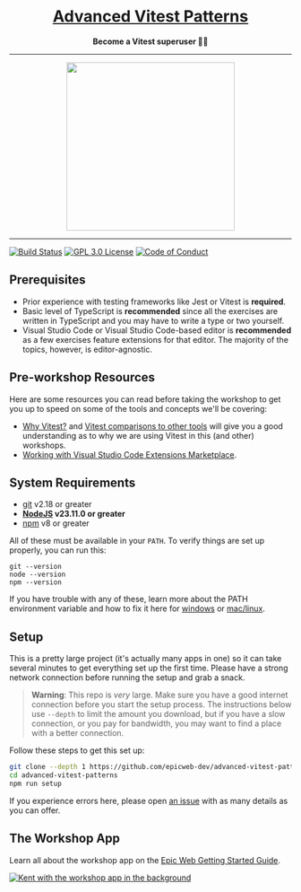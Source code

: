 <div align="center">
  <h1><a href="https://www.epicweb.dev/workshops">Advanced Vitest Patterns</a></h1>
  <strong>
    Become a Vitest superuser 🦹‍♀️
  </strong>
</div>

<hr />

<div align="center">
  <a
    alt="Epic Web logo with the words Deployed Version"
    href="https://advanced-vitest-patterns.epicweb.dev/"
  >
    <img
      width="300px"
      src="https://github-production-user-asset-6210df.s3.amazonaws.com/1500684/254000390-447a3559-e7b9-4918-947a-1b326d239771.png"
    />
  </a>
</div>

<hr />

<!-- prettier-ignore-start -->
[![Build Status][build-badge]][build]
[![GPL 3.0 License][license-badge]][license]
[![Code of Conduct][coc-badge]][coc]
<!-- prettier-ignore-end -->

## Prerequisites

- Prior experience with testing frameworks like Jest or Vitest is **required**.
- Basic level of TypeScript is **recommended** since all the exercises are
  written in TypeScript and you may have to write a type or two yourself.
- Visual Studio Code or Visual Studio Code-based editor is **recommended** as a
  few exercises feature extensions for that editor. The majority of the topics,
  however, is editor-agnostic.

## Pre-workshop Resources

Here are some resources you can read before taking the workshop to get you up to
speed on some of the tools and concepts we'll be covering:

- [Why Vitest?](https://main.vitest.dev/guide/why.html) and
  [Vitest comparisons to other tools](https://main.vitest.dev/guide/comparisons.html)
  will give you a good understanding as to why we are using Vitest in this (and
  other) workshops.
- [Working with Visual Studio Code Extensions Marketplace](https://code.visualstudio.com/docs/configure/extensions/extension-marketplace).

## System Requirements

- [git][git] v2.18 or greater
- **[NodeJS][node] v23.11.0 or greater**
- [npm][npm] v8 or greater

All of these must be available in your `PATH`. To verify things are set up
properly, you can run this:

```shell
git --version
node --version
npm --version
```

If you have trouble with any of these, learn more about the PATH environment
variable and how to fix it here for [windows][win-path] or
[mac/linux][mac-path].

## Setup

This is a pretty large project (it's actually many apps in one) so it can take
several minutes to get everything set up the first time. Please have a strong
network connection before running the setup and grab a snack.

> **Warning**: This repo is _very_ large. Make sure you have a good internet
> connection before you start the setup process. The instructions below use
> `--depth` to limit the amount you download, but if you have a slow connection,
> or you pay for bandwidth, you may want to find a place with a better
> connection.

Follow these steps to get this set up:

```sh nonumber
git clone --depth 1 https://github.com/epicweb-dev/advanced-vitest-patterns.git
cd advanced-vitest-patterns
npm run setup
```

If you experience errors here, please open [an issue][issue] with as many
details as you can offer.

## The Workshop App

Learn all about the workshop app on the
[Epic Web Getting Started Guide](https://www.epicweb.dev/get-started).

[![Kent with the workshop app in the background](https://github-production-user-asset-6210df.s3.amazonaws.com/1500684/280407082-0e012138-e01d-45d5-abf2-86ffe5d03c69.png)](https://www.epicweb.dev/get-started)

<!-- prettier-ignore-start -->
[npm]: https://www.npmjs.com/
[node]: https://nodejs.org
[git]: https://git-scm.com/
[build-badge]: https://img.shields.io/github/actions/workflow/status/epicweb-dev/advanced-vitest-patterns/validate.yml?branch=main&logo=github&style=flat-square
[build]: https://github.com/epicweb-dev/advanced-vitest-patterns/actions?query=workflow%3Avalidate
[license-badge]: https://img.shields.io/badge/license-GPL%203.0%20License-blue.svg?style=flat-square
[license]: https://github.com/epicweb-dev/advanced-vitest-patterns/blob/main/LICENSE
[coc-badge]: https://img.shields.io/badge/code%20of-conduct-ff69b4.svg?style=flat-square
[coc]: https://kentcdodds.com/conduct
[win-path]: https://www.howtogeek.com/118594/how-to-edit-your-system-path-for-easy-command-line-access/
[mac-path]: http://stackoverflow.com/a/24322978/971592
[issue]: https://github.com/epicweb-dev/advanced-vitest-patterns/issues/new
<!-- prettier-ignore-end -->
